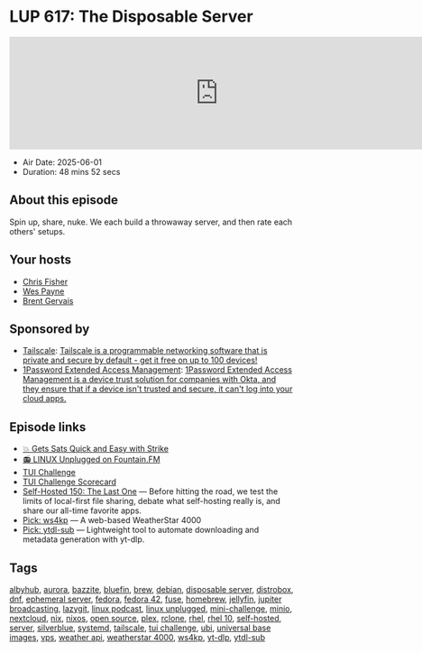 # LUP 617: The Disposable Server

<iframe src="https://player.fireside.fm/v2/RUkczH-V+gj8nFh0-?theme=dark" width="740" height="200" frameborder="0" scrolling="no"></iframe>

* Air Date: 2025-06-01
* Duration: 48 mins 52 secs

## About this episode

Spin up, share, nuke. We each build a throwaway server, and then rate each others' setups.

## Your hosts
* [Chris Fisher](https://linuxunplugged.com/hosts/chrislas)
* [Wes Payne](https://linuxunplugged.com/hosts/wes)
* [Brent Gervais](https://linuxunplugged.com/hosts/brent)

## Sponsored by

  * [Tailscale](http://tailscale.com/linuxunplugged): [Tailscale is a programmable networking software that is private and secure by default - get it free on up to 100 devices!](http://tailscale.com/linuxunplugged)
  * [1Password Extended Access Management](https://1password.com/unplugged): [1Password Extended Access Management is a device trust solution for companies with Okta, and they ensure that if a device isn't trusted and secure, it can't log into your cloud apps.](https://1password.com/unplugged)



## Episode links

  * [💥 Gets Sats Quick and Easy with Strike](https://strike.me/ "💥 Gets Sats Quick and Easy with Strike")
  * [📻 LINUX Unplugged on Fountain.FM](https://www.fountain.fm/show/dWiuBeqpDSM86AwXRXov "📻 LINUX Unplugged  on Fountain.FM")
  * [TUI Challenge](https://github.com/JupiterBroadcasting/linux-unplugged/blob/main/challenges/TUI-Challenge.md "TUI Challenge")
  * [TUI Challenge Scorecard](https://github.com/JupiterBroadcasting/linux-unplugged/blob/main/challenges/TUI-Scorecard.md "TUI Challenge Scorecard")
  * [Self-Hosted 150: The Last One](https://selfhosted.show/150 "Self-Hosted 150: The Last One") — Before hitting the road, we test the limits of local-first file sharing, debate what self-hosting really is, and share our all-time favorite apps.
  * [Pick: ws4kp](https://github.com/netbymatt/ws4kp?tab=readme-ov-file "Pick: ws4kp") — A web-based WeatherStar 4000
  * [Pick: ytdl-sub](https://github.com/jmbannon/ytdl-sub "Pick: ytdl-sub") — Lightweight tool to automate downloading and metadata generation with yt-dlp.



## Tags

[albyhub](https://linuxunplugged.com/tags/albyhub), [aurora](https://linuxunplugged.com/tags/aurora), [bazzite](https://linuxunplugged.com/tags/bazzite), [bluefin](https://linuxunplugged.com/tags/bluefin), [brew](https://linuxunplugged.com/tags/brew), [debian](https://linuxunplugged.com/tags/debian), [disposable server](https://linuxunplugged.com/tags/disposable%20server), [distrobox](https://linuxunplugged.com/tags/distrobox), [dnf](https://linuxunplugged.com/tags/dnf), [ephemeral server](https://linuxunplugged.com/tags/ephemeral%20server), [fedora](https://linuxunplugged.com/tags/fedora), [fedora 42](https://linuxunplugged.com/tags/fedora%2042), [fuse](https://linuxunplugged.com/tags/fuse), [homebrew](https://linuxunplugged.com/tags/homebrew), [jellyfin](https://linuxunplugged.com/tags/jellyfin), [jupiter broadcasting](https://linuxunplugged.com/tags/jupiter%20broadcasting), [lazygit](https://linuxunplugged.com/tags/lazygit), [linux podcast](https://linuxunplugged.com/tags/linux%20podcast), [linux unplugged](https://linuxunplugged.com/tags/linux%20unplugged), [mini-challenge](https://linuxunplugged.com/tags/mini-challenge), [minio](https://linuxunplugged.com/tags/minio), [nextcloud](https://linuxunplugged.com/tags/nextcloud), [nix](https://linuxunplugged.com/tags/nix), [nixos](https://linuxunplugged.com/tags/nixos), [open source](https://linuxunplugged.com/tags/open%20source), [plex](https://linuxunplugged.com/tags/plex), [rclone](https://linuxunplugged.com/tags/rclone), [rhel](https://linuxunplugged.com/tags/rhel), [rhel 10](https://linuxunplugged.com/tags/rhel%2010), [self-hosted](https://linuxunplugged.com/tags/self-hosted), [server](https://linuxunplugged.com/tags/server), [silverblue](https://linuxunplugged.com/tags/silverblue), [systemd](https://linuxunplugged.com/tags/systemd), [tailscale](https://linuxunplugged.com/tags/tailscale), [tui challenge](https://linuxunplugged.com/tags/tui%20challenge), [ubi](https://linuxunplugged.com/tags/ubi), [universal base images](https://linuxunplugged.com/tags/universal%20base%20images), [vps](https://linuxunplugged.com/tags/vps), [weather api](https://linuxunplugged.com/tags/weather%20api), [weatherstar 4000](https://linuxunplugged.com/tags/weatherstar%204000), [ws4kp](https://linuxunplugged.com/tags/ws4kp), [yt-dlp](https://linuxunplugged.com/tags/yt-dlp), [ytdl-sub](https://linuxunplugged.com/tags/ytdl-sub)